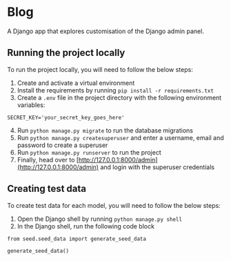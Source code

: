 # Blog

A Django app that explores customisation of the Django admin panel.

## Running the project locally

To run the project locally, you will need to follow the below steps:

1. Create and activate a virtual environment
2. Install the requirements by running `pip install -r requirements.txt`
3. Create a `.env` file in the project directory with the following environment variables:

```
SECRET_KEY='your_secret_key_goes_here'
```

4. Run `python manage.py migrate` to run the database migrations
5. Run `python manage.py createsuperuser` and enter a username, email and password to create a superuser
7. Run `python manage.py runserver` to run the project
8. Finally, head over to [http://127.0.0.1:8000/admin](http://127.0.0.1:8000/admin) and login with the superuser credentials

## Creating test data

To create test data for each model, you will need to follow the below steps:

1. Open the Django shell by running `python manage.py shell`
2. In the Django shell, run the following code block

```
from seed.seed_data import generate_seed_data

generate_seed_data()
```
